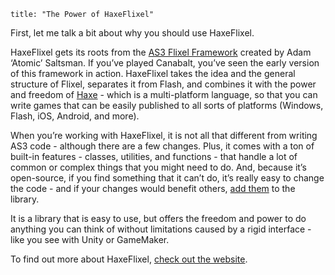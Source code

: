 ```
title: "The Power of HaxeFlixel"
```

First, let me talk a bit about why you should use HaxeFlixel.

HaxeFlixel gets its roots from the [AS3 Flixel Framework](http://flixel.org/) created by Adam ‘Atomic’ Saltsman. If you’ve played Canabalt, you’ve seen the early version of this framework in action. HaxeFlixel takes the idea and the general structure of Flixel, separates it from Flash, and combines it with the power and freedom of [Haxe](http://haxe.org/) - which is a multi-platform language, so that you can write games that can be easily published to all sorts of platforms (Windows, Flash, iOS, Android, and more).

When you’re working with HaxeFlixel, it is not all that different from writing AS3 code - although there are a few changes. Plus, it comes with a ton of built-in features - classes, utilities, and functions - that handle a lot of common or complex things that you might need to do. And, because it’s open-source, if you find something that it can’t do, it’s really easy to change the code - and if your changes would benefit others, [add them](http://haxeflixel.com/documentation/contributing/) to the library.

It is a library that is easy to use, but offers the freedom and power to do anything you can think of without limitations caused by a rigid interface - like you see with Unity or GameMaker.

To find out more about HaxeFlixel, [check out the website](http://haxeflixel.com/documentation/about/).
